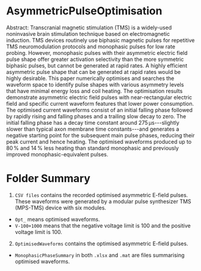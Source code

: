 # AsymmetricPulseOptimisation
Abstract: Transcranial magnetic stimulation (TMS) is a widely-used noninvasive brain stimulation technique based on electromagnetic induction. TMS devices routinely use biphasic magnetic pulses for repetitive TMS neuromodulation protocols and monophasic pulses for low rate probing. However, monophasic pulses with their asymmetric electric field pulse shape offer greater activation selectivity than the more symmetric biphasic pulses, but cannot be generated at rapid rates. A highly efficient asymmetric pulse shape that can be generated at rapid rates would be highly desirable. This paper numerically optimises and searches the waveform space to identify pulse shapes with various asymmetry levels that have minimal energy loss and coil heating. The optimisation results demonstrate asymmetric electric field pulses with near-rectangular electric field and specific current waveform features that lower power consumption. The optimised current waveforms consist of an initial falling phase followed by rapidly rising and falling phases and a trailing slow decay to zero. The initial falling phase has a decay time constant around $275\,\unit{\micro\second}$---slightly slower than typical axon membrane time constants---and generates a negative starting point for the subsequent main pulse phases, reducing their peak current and hence heating. The optimised waveforms produced up to $80\,\%$ and $14\,\%$ less heating than standard monophasic and previously improved monophasic-equivalent pulses.
# Folder Summary
1.  `CSV files` contains the recorded optimised asymmetric E-field pulses. These waveforms were generated by a modular pulse synthesizer TMS (MPS-TMS) device with six modules.
  * `Opt_` means optimised waveforms.
  * `V-100+1000` means that the negative voltage limit is 100 and the positive voltage limit is 100.
2. `OptimisedWaveforms` contains the optimised asymmetric E-field pulses.
  * `MonophasicPhaseSummary` in both `.xlsx` and `.mat` are files summarising optimised waveforms.
